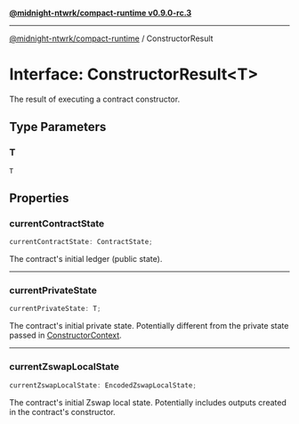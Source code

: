 [**@midnight-ntwrk/compact-runtime v0.9.0-rc.3**](../README.md)

***

[@midnight-ntwrk/compact-runtime](../globals.md) / ConstructorResult

# Interface: ConstructorResult\<T\>

The result of executing a contract constructor.

## Type Parameters

### T

`T`

## Properties

### currentContractState

```ts
currentContractState: ContractState;
```

The contract's initial ledger (public state).

***

### currentPrivateState

```ts
currentPrivateState: T;
```

The contract's initial private state. Potentially different from the private state passed in [ConstructorContext](ConstructorContext.md).

***

### currentZswapLocalState

```ts
currentZswapLocalState: EncodedZswapLocalState;
```

The contract's initial Zswap local state. Potentially includes outputs created in the contract's constructor.
